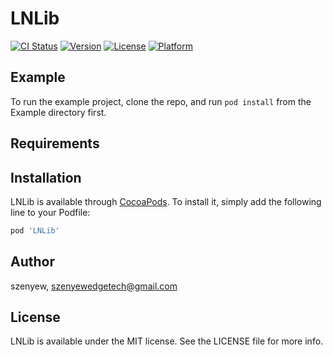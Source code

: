 # LNLib

[![CI Status](https://img.shields.io/travis/szenyew/LNLib.svg?style=flat)](https://travis-ci.org/szenyew/LNLib)
[![Version](https://img.shields.io/cocoapods/v/LNLib.svg?style=flat)](https://cocoapods.org/pods/LNLib)
[![License](https://img.shields.io/cocoapods/l/LNLib.svg?style=flat)](https://cocoapods.org/pods/LNLib)
[![Platform](https://img.shields.io/cocoapods/p/LNLib.svg?style=flat)](https://cocoapods.org/pods/LNLib)

## Example

To run the example project, clone the repo, and run `pod install` from the Example directory first.

## Requirements

## Installation

LNLib is available through [CocoaPods](https://cocoapods.org). To install
it, simply add the following line to your Podfile:

```ruby
pod 'LNLib'
```

## Author

szenyew, szenyewedgetech@gmail.com

## License

LNLib is available under the MIT license. See the LICENSE file for more info.

